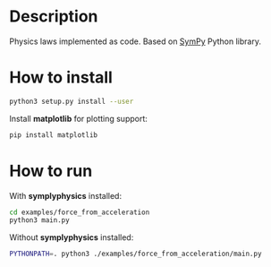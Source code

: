 # Description

Physics laws implemented as code. Based on [SymPy](https://github.com/sympy/sympy) Python library.

# How to install

```sh
python3 setup.py install --user
```

Install **matplotlib** for plotting support:

```sh
pip install matplotlib
```

# How to run

With **symplyphysics** installed:

```sh
cd examples/force_from_acceleration
python3 main.py
```

Without **symplyphysics** installed:

```sh
PYTHONPATH=. python3 ./examples/force_from_acceleration/main.py
```

